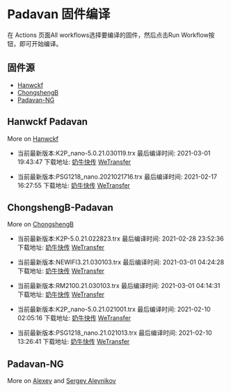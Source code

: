 # Padavan 固件编译
在 Actions 页面All workflows选择要编译的固件，然后点击Run Workflow按钮，即可开始编译。
## 固件源

- [Hanwckf](#Hanwckf-Padavan)
- [ChongshengB](#ChongshengB-Padavan)
- [Padavan-NG](#Padavan-NG)

## Hanwckf Padavan
More on [Hanwckf](https://github.com/hanwckf/rt-n56u/)

* 当前最新版本:K2P_nano-5.0.21.030119.trx  最后编译时间: 2021-03-01 19:43:47  下载地址: [奶牛快传](https://cowtransfer.com/s/bf669b3526ac47)  [WeTransfer](https://we.tl/t-umtmEjj7bT)

* 当前最新版本:PSG1218_nano.2021021716.trx  最后编译时间: 2021-02-17 16:27:55  下载地址: [奶牛快传](https://cowtransfer.com/s/0ea2592cc4214a)  [WeTransfer](https://we.tl/t-tsag85Vpt7)


















## ChongshengB-Padavan
More on [ChongshengB](https://github.com/chongshengB/rt-n56u)



* 当前最新版本:K2P-5.0.21.022823.trx  最后编译时间: 2021-02-28 23:52:36  下载地址: [奶牛快传](https://cowtransfer.com/s/9c2518964e324a)  [WeTransfer](https://we.tl/t-ppPhQaoH5u)

* 当前最新版本:NEWIFI3.21.030103.trx  最后编译时间: 2021-03-01 04:24:28  下载地址: [奶牛快传](https://cowtransfer.com/s/73134d84c1374d)  [WeTransfer](https://we.tl/t-JJu8C9of9D)

* 当前最新版本:RM2100.21.030103.trx  最后编译时间: 2021-03-01 04:14:31  下载地址: [奶牛快传](https://cowtransfer.com/s/fd8d0539961d43)  [WeTransfer](https://we.tl/t-6ViUaEppDx)

* 当前最新版本:K2P_nano-5.0.21.021001.trx  最后编译时间: 2021-02-10 02:05:16  下载地址: [奶牛快传](https://cowtransfer.com/s/e9d11b47439048)  [WeTransfer](https://we.tl/t-LVAcqgYTaI)

* 当前最新版本:PSG1218_nano.21.021013.trx  最后编译时间: 2021-02-10 13:26:41  下载地址: [奶牛快传](https://cowtransfer.com/s/dce96ef77ffd4e)  [WeTransfer](https://we.tl/t-QAX47R0afI)













## Padavan-NG
More on [Alexey](https://gitlab.com/dm38/padavan-ng) and [Sergey Aleynikov](https://github.com/dur-randir/padavan-ng)
